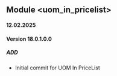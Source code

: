 ## Module <uom_in_pricelist>

#### 12.02.2025
#### Version 18.0.1.0.0
##### ADD
- Initial commit for UOM In PriceList
